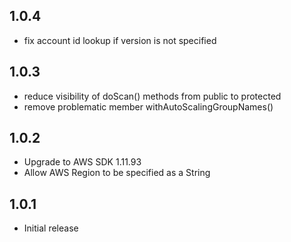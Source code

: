 ## 1.0.4
* fix account id lookup if version is not specified

## 1.0.3
* reduce visibility of  doScan() methods from public to protected
* remove problematic member withAutoScalingGroupNames()

## 1.0.2

* Upgrade to AWS SDK 1.11.93
* Allow AWS Region to be specified as a String

## 1.0.1

* Initial release
